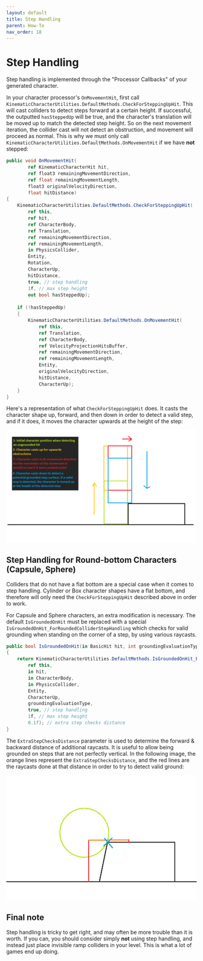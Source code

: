 ```yaml
---
layout: default
title: Step Handling
parent: How-To
nav_order: 18
---
```


# Step Handling

Step handling is implemented through the "Processor Callbacks" of your generated character.

In your character processor's `OnMovementHit`, first call `KinematicCharacterUtilities.DefaultMethods.CheckForSteppingUpHit`. This will cast colliders to detect steps forward at a certain height. If successful, the outputted `hasSteppedUp` will be true, and the character's translation will be moved up to match the detected step height. So on the next movement iteration, the collider cast will not detect an obstruction, and movement will proceed as normal. This is why we must only call `KinematicCharacterUtilities.DefaultMethods.OnMovementHit` if we have **not** stepped:

```cs
public void OnMovementHit(
        ref KinematicCharacterHit hit,
        ref float3 remainingMovementDirection,
        ref float remainingMovementLength,
        float3 originalVelocityDirection,
        float hitDistance)
{
    KinematicCharacterUtilities.DefaultMethods.CheckForSteppingUpHit(
        ref this,
        ref hit,
        ref CharacterBody,
        ref Translation,
        ref remainingMovementDirection,
        ref remainingMovementLength,
        in PhysicsCollider,
        Entity,
        Rotation,
        CharacterUp,
        hitDistance,
        true, // step handling
        1f, // max step height
        out bool hasSteppedUp);

    if (!hasSteppedUp)
    {
        KinematicCharacterUtilities.DefaultMethods.OnMovementHit(
            ref this,
            ref Translation,
            ref CharacterBody,
            ref VelocityProjectionHitsBuffer,
            ref remainingMovementDirection,
            ref remainingMovementLength,
            Entity,
            originalVelocityDirection,
            hitDistance,
            CharacterUp);
    }
}
```

Here's a representation of what `CheckForSteppingUpHit` does. It casts the character shape up, forward, and then down in order to detect a valid step, and if it does, it moves the character upwards at the height of the step:

![](../Images/howto_steppingup.png)


## Step Handling for Round-bottom Characters (Capsule, Sphere)

Colliders that do not have a flat bottom are a special case when it comes to step handling. Cylinder or Box character shapes have a flat bottom, and therefore will only need the `CheckForSteppingUpHit` described above in order to work.

For Capsule and Sphere characters, an extra modification is necessary. The default `IsGroundedOnHit` must be replaced with a special `IsGroundedOnHit_ForRoundedColliderStepHandling` which checks for valid grounding when standing on the corner of a step, by using various raycasts.

```cs
public bool IsGroundedOnHit(in BasicHit hit, int groundingEvaluationType)
{
    return KinematicCharacterUtilities.DefaultMethods.IsGroundedOnHit_ForRoundedColliderStepHandling(
        ref this,
        in hit,
        in CharacterBody,
        in PhysicsCollider,
        Entity,
        CharacterUp,
        groundingEvaluationType,
        true, // step handling
        1f, // max step height
        0.1f); // extra step checks distance
}
```

The `ExtraStepChecksDistance` parameter is used to determine the forward & backward distance of additional raycasts. It is useful to allow being grounded on steps that are not perfectly vertical. In the following image, the orange lines represent the `ExtraStepChecksDistance`, and the red lines are the raycasts done at that distance in order to try to detect valid ground:

![](../Images/howto_stepgrounding.png)


## Final note

Step handling is tricky to get right, and may often be more trouble than it is worth. If you can, you should consider simply **not** using step handling, and instead just place invisible ramp colliders in your level. This is what a lot of games end up doing.